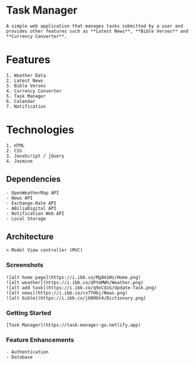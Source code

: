 # Task Manager

    A simple web application that manages tasks submitted by a user and provides other features such as **Latest News**, **Bible Verses** and **Currency Converter**.

# Features

    1. Weather Data
    2. Latest News
    3. Bible Verses
    4. Currency Converter
    5. Task Manager
    6. Calendar
    7. Notification

# Technologies

    1. HTML
    2. CSS
    3. JavaScript / jQuery
    4. Jasmine

## Dependencies

    - OpenWeatherMap API
    - News API
    - Exchange-Rate API
    - ABiliaDigital API
    - Notification Web API
    - Local Storage

## Architecture

    > Model View controller (MVC)

### Screenshots

    ![alt home page](https://i.ibb.co/Mg8m1Wz/Home.png)
    ![alt weather](https://i.ibb.co/dPtmMWh/Weather.png)
    ![alt add task](https://i.ibb.co/q9xCdzG/Update-Task.png)
    ![alt news](https://i.ibb.co/cxTfHbj/News.png)
    ![alt bible](https://i.ibb.co/jbN9bV4/Dictionary.png)

### Getting Started

    [Task Manager](https://task-manager-ga.netlify.app)

### Feature Enhancements

    - Authentication
    - Database
